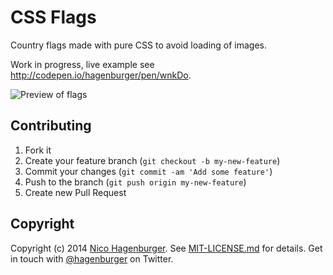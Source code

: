 # CSS Flags

Country flags made with pure CSS to avoid loading of images.

Work in progress, live example see <http://codepen.io/hagenburger/pen/wnkDo>.

![Preview of flags](https://cdn.rawgit.com/hagenburger/css-flags/css-flags.png)


## Contributing

1. Fork it
2. Create your feature branch (`git checkout -b my-new-feature`)
3. Commit your changes (`git commit -am 'Add some feature'`)
4. Push to the branch (`git push origin my-new-feature`)
5. Create new Pull Request


## Copyright

Copyright (c) 2014 [Nico Hagenburger](http://www.hagenburger.net).
See [MIT-LICENSE.md](MIT-LICENSE.md) for details.
Get in touch with [@hagenburger](http://twitter.com/hagenburger) on Twitter.

